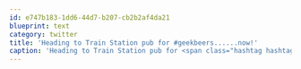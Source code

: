 ```yaml
---
id: e747b183-1dd6-44d7-b207-cb2b2af4da21
blueprint: text
category: twitter
title: 'Heading to Train Station pub for #geekbeers......now!'
caption: 'Heading to Train Station pub for <span class="hashtag hashtag_local">#<a href="http://tweettemp.darylchymko.ca/?tag=geekbeers">geekbeers</a>......now!'
---
```

